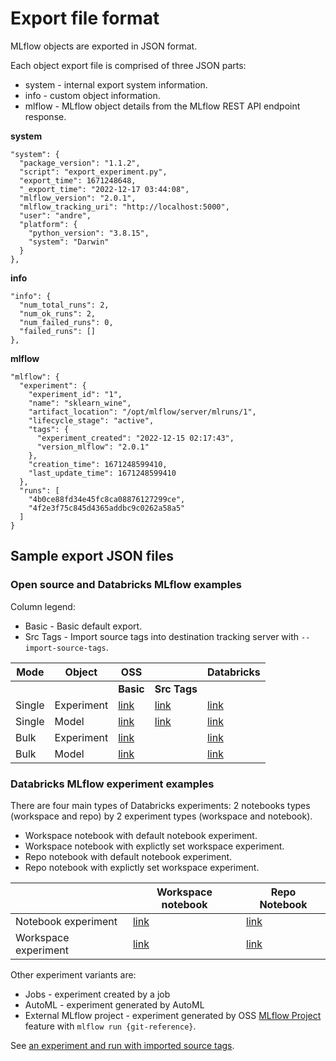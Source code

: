 # Export file format

MLflow objects are exported in JSON format.

Each object export file is comprised of three JSON parts:
* system - internal export system information.
* info - custom object information.
* mlflow - MLflow object details from the MLflow REST API endpoint response.

**system**
```
"system": {
  "package_version": "1.1.2",
  "script": "export_experiment.py",
  "export_time": 1671248648,
  "_export_time": "2022-12-17 03:44:08",
  "mlflow_version": "2.0.1",
  "mlflow_tracking_uri": "http://localhost:5000",
  "user": "andre",
  "platform": {
    "python_version": "3.8.15",
    "system": "Darwin"
  }
},
```

**info**
```
"info": {
  "num_total_runs": 2,
  "num_ok_runs": 2,
  "num_failed_runs": 0,
  "failed_runs": []
},
```

**mlflow**
```
"mlflow": {
  "experiment": {
    "experiment_id": "1",
    "name": "sklearn_wine",
    "artifact_location": "/opt/mlflow/server/mlruns/1",
    "lifecycle_stage": "active",
    "tags": {
      "experiment_created": "2022-12-15 02:17:43",
      "version_mlflow": "2.0.1"
    },
    "creation_time": 1671248599410,
    "last_update_time": 1671248599410
  },
  "runs": [
    "4b0ce88fd34e45fc8ca08876127299ce",
    "4f2e3f75c845d4365addbc9c0262a58a5"
  ]
}
```


## Sample export JSON files 

### Open source and Databricks MLflow examples

Column legend:
* Basic - Basic default export.
* Src Tags - Import source tags into destination tracking server with `--import-source-tags`.

| Mode | Object | OSS    |          | Databricks |
|------|--------|--------|----------|------------|
|      |        | **Basic**  | **Src Tags** |     |
| Single | Experiment | [link](samples/oss_mlflow/single/experiments/basic) |[link](samples/oss_mlflow/single/experiments/src_tags) | [link](samples/databricks/single/experiments/basic) |
| Single | Model | [link](samples/oss_mlflow/single/models/basic/model.json) |[link](samples/oss_mlflow/single/models/src_tags/model.json) |  [link](samples/databricks/single/models) |
| Bulk | Experiment | [link](samples/oss_mlflow/bulk/experiments) | | [link](samples/databricks/bulk/experiments) | 
| Bulk | Model | [link](samples/oss_mlflow/bulk/experiments) || [link](samples/databricks/bulk/models) |


### Databricks MLflow experiment examples

There are four main types of Databricks experiments: 2 notebooks types (workspace and repo) by 2 experiment types (workspace and notebook).
* Workspace notebook with default notebook experiment.
* Workspace notebook with explictly set workspace experiment.
* Repo notebook with default notebook experiment.
* Repo notebook with explictly set workspace experiment.

|    | Workspace notebook | Repo Notebook |
|----|----|----|
| Notebook experiment | [link](samples/databricks/single/experiments/workspace_notebooks/notebook_experiment) | [link](samples/databricks/single/experiments/repo_notebooks/notebook_experiment) |
| Workspace experiment | [link](samples/databricks/single/experiments/workspace_notebooks/workspace_experiment) | [link](samples/databricks/single/experiments/repo_notebooks/workspace_experiment) |

Other experiment variants are:
* Jobs - experiment created by a job
* AutoML - experiment generated by AutoML
* External MLflow project - experiment generated by OSS [MLflow Project](https://mlflow.org/docs/latest/projects.html?highlight=mlproject#run-an-mlflow-project-on-databricks) feature with `mlflow run {git-reference}`.


See [an experiment and run with imported source tags](samples/databricks/single/experiments/workspace_notebooks/workspace_experiment_src_tags).

